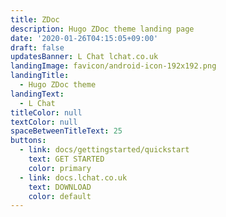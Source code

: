 ```yaml
---
title: ZDoc
description: Hugo ZDoc theme landing page
date: '2020-01-26T04:15:05+09:00'
draft: false
updatesBanner: L Chat lchat.co.uk
landingImage: favicon/android-icon-192x192.png
landingTitle:
  - Hugo ZDoc theme
landingText:
  - L Chat
titleColor: null
textColor: null
spaceBetweenTitleText: 25
buttons:
  - link: docs/gettingstarted/quickstart
    text: GET STARTED
    color: primary
  - link: docs.lchat.co.uk
    text: DOWNLOAD
    color: default
---
```


